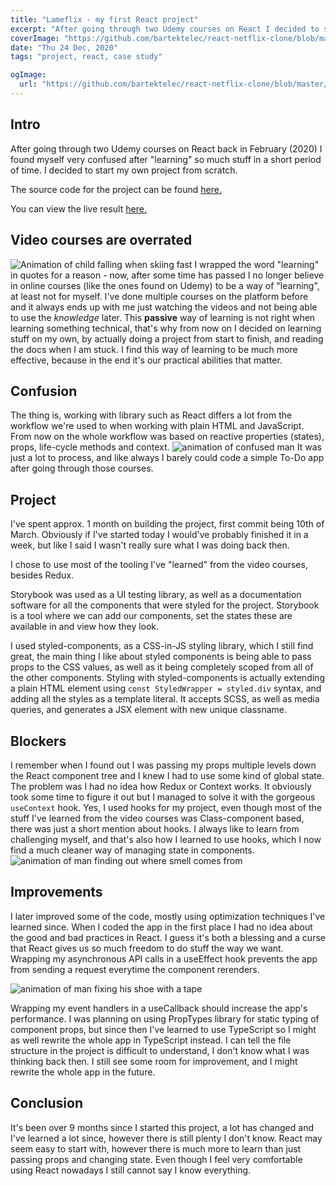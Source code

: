 ```yaml
---
title: "Lameflix - my first React project"
excerpt: "After going through two Udemy courses on React I decided to start my own project from scratch..."
coverImage: "https://github.com/bartektelec/react-netflix-clone/blob/master/screenshot.jpg?raw=true"
date: "Thu 24 Dec, 2020"
tags: "project, react, case study"

ogImage:
  url: "https://github.com/bartektelec/react-netflix-clone/blob/master/screenshot.jpg?raw=true"
---
```


## Intro

After going through two Udemy courses on React back in February (2020) I found myself very confused after "learning" so much stuff in a short period of time. I decided to start my own project from scratch.

The source code for the project can be found [here.](https://github.com/bartektelec/react-netflix-clone)

You can view the live result [here.](https://bartektelec.github.io/react-netflix-clone/)

## Video courses are overrated

![Animation of child falling when skiing fast](https://media.giphy.com/media/74u3n5M7SJx7O/giphy-downsized.gif)
I wrapped the word "learning" in quotes for a reason - now, after some time has passed I no longer believe in online courses (like the ones found on Udemy) to be a way of "learning", at least not for myself. I've done multiple courses on the platform before and it always ends up with me just watching the videos and not being able to use the _knowledge_ later. This **passive** way of learning is not right when learning something technical, that's why from now on I decided on learning stuff on my own, by actually doing a project from start to finish, and reading the docs when I am stuck. I find this way of learning to be much more effective, because in the end it's our practical abilities that matter.

## Confusion

The thing is, working with library such as React differs a lot from the workflow we're used to when working with plain HTML and JavaScript.
From now on the whole workflow was based on reactive properties (states), props, life-cycle methods and context.
![animation of confused man](https://media.giphy.com/media/toB3AnUDkqE3GENKx0/giphy-downsized.gif)
It was just a lot to process, and like always I barely could code a simple To-Do app after going through those courses.

## Project

I've spent approx. 1 month on building the project, first commit being 10th of March. Obviously if I've started today I would've probably finished it in a week, but like I said I wasn't really sure what I was doing back then.

I chose to use most of the tooling I've "learned" from the video courses, besides Redux.

Storybook was used as a UI testing library, as well as a documentation software for all the components that were styled for the project. Storybook is a tool where we can add our components, set the states these are available in and view how they look.

I used styled-components, as a CSS-in-JS styling library, which I still find great, the main thing I like about styled components is being able to pass props to the CSS values, as well as it being completely scoped from all of the other components. Styling with styled-components is actually extending a plain HTML element using `const StyledWrapper = styled.div` syntax, and adding all the styles as a template literal. It accepts SCSS, as well as media queries, and generates a JSX element with new unique classname.

## Blockers

I remember when I found out I was passing my props multiple levels down the React component tree and I knew I had to use some kind of global state. The problem was I had no idea how Redux or Context works. It obviously took some time to figure it out but I managed to solve it with the gorgeous `useContext` hook.
Yes, I used hooks for my project, even though most of the stuff I've learned from the video courses was Class-component based, there was just a short mention about hooks. I always like to learn from challenging myself, and that's also how I learned to use hooks, which I now find a much cleaner way of managing state in components.
![animation of man finding out where smell comes from](https://media.giphy.com/media/yoJC2ybBpQifyekSyI/giphy.gif)

## Improvements

I later improved some of the code, mostly using optimization techniques I've learned since.
When I coded the app in the first place I had no idea about the good and bad practices in React. I guess it's both a blessing and a curse that React gives us so much freedom to do stuff the way we want.
Wrapping my asynchronous API calls in a useEffect hook prevents the app from sending a request everytime the component rerenders.

![animation of man fixing his shoe with a tape](https://media.giphy.com/media/26ufiCwqYx1HetWfu/giphy.gif)

Wrapping my event handlers in a useCallback should increase the app's performance.
I was planning on using PropTypes library for static typing of component props, but since then I've learned to use TypeScript so I might as well rewrite the whole app in TypeScript instead.
I can tell the file structure in the project is difficult to understand, I don't know what I was thinking back then.
I still see some room for improvement, and I might rewrite the whole app in the future.

## Conclusion

It's been over 9 months since I started this project, a lot has changed and I've learned a lot since, however there is still plenty I don't know. React may seem easy to start with, however there is much more to learn than just passing props and changing state. Even though I feel very comfortable using React nowadays I still cannot say I know everything.
